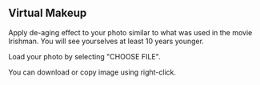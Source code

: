 ## Virtual Makeup

Apply de-aging effect to your photo similar to what was used in the movie Irishman. You will see yourselves at least 10 years younger.

Load your photo by selecting "CHOOSE FILE". 

You can download or copy image using right-click.
